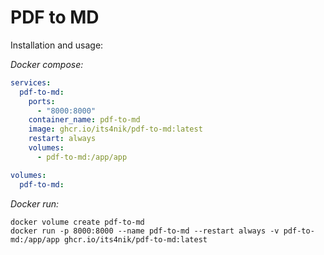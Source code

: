 # PDF to MD

Installation and usage:

*Docker compose:*
```yaml
services:
  pdf-to-md:
    ports:
      - "8000:8000"
    container_name: pdf-to-md
    image: ghcr.io/its4nik/pdf-to-md:latest
    restart: always
    volumes:
      - pdf-to-md:/app/app

volumes:
  pdf-to-md:

```

*Docker run:*

```shell
docker volume create pdf-to-md
docker run -p 8000:8000 --name pdf-to-md --restart always -v pdf-to-md:/app/app ghcr.io/its4nik/pdf-to-md:latest
```
